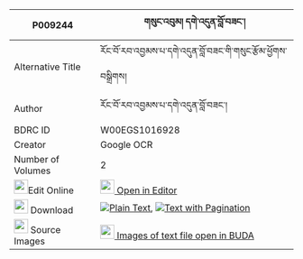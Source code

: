 |P009244|གསུང་འབུམ། དགེ་འདུན་བློ་བཟང་། 
| --- | --- 
|Alternative Title |རོང་བོ་རབ་འབྱམས་པ་དགེ་འདུན་བློ་བཟང་གི་གསུང་རྩོམ་ཕྱོགས་བསྒྲིགས།
|Author| རོང་བོ་རབ་འབྱམས་པ་དགེ་འདུན་བློ་བཟང་།
|BDRC ID | W00EGS1016928
|Creator | Google OCR
|Number of Volumes| 2
|<img width="25" src="https://img.icons8.com/color/25/000000/edit-property.png">Edit Online| [<img width="25" src="https://avatars.githubusercontent.com/u/45091458?s=200&v=4"> Open in Editor](http://editor.openpecha.org/P009244)
|<img width="25" src="https://img.icons8.com/fluent/48/000000/download-2.png"/>  Download | [![](https://img.icons8.com/color/20/000000/txt.png)Plain Text](https://github.com/Openpecha/P009244/releases/download/v1/sungbum_gendun_lozang_plain_P009244.zip), [![](https://img.icons8.com/color/20/000000/txt.png)Text with Pagination](https://github.com/Openpecha/P009244/releases/download/v1/sungbum_gendun_lozang_pages_P009244.zip)
|<img width="25" src="https://img.icons8.com/plasticine/100/000000/pictures-folder.png"/>  Source Images | [<img width="25" src="https://library.bdrc.io/icons/BUDA-small.svg"> Images of text file open in BUDA](https://library.bdrc.io/show/bdr:W00EGS1016928)